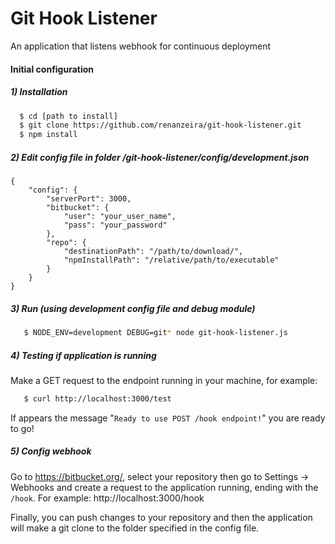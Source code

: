 # Git Hook Listener

An application that listens webhook for continuous deployment

#### Initial configuration

##### 1) Installation
```sh
  $ cd [path to install]
  $ git clone https://github.com/renanzeira/git-hook-listener.git
  $ npm install
```
##### 2) Edit config file in folder /git-hook-listener/config/development.json
```
{
	"config": {
		"serverPort": 3000,
		"bitbucket": {
			"user": "your_user_name",
			"pass": "your_password"
		},
		"repo": {
			"destinationPath": "/path/to/download/",
			"npmInstallPath": "/relative/path/to/executable"
		}
	}
}
```
##### 3) Run (using development config file and debug module)
```sh
   $ NODE_ENV=development DEBUG=git* node git-hook-listener.js
```

##### 4) Testing if application is running
Make a GET request to the endpoint running in your machine, for example: 
```sh
   $ curl http://localhost:3000/test
```

If appears the message "`Ready to use POST /hook endpoint!`" you are ready to go!

##### 5) Config webhook
Go to https://bitbucket.org/, select your repository then go to Settings -> Webhooks and create a request to the application running, ending with the `/hook`. For example: http://localhost:3000/hook

Finally, you can push changes to your repository and then the application will make a git clone to the folder specified in the config file.